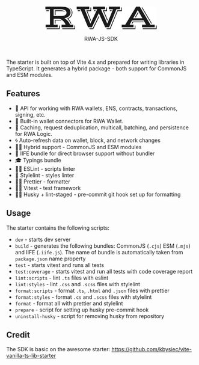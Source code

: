<p align="center">
  <picture>
    <source media="(prefers-color-scheme: dark)" srcset="./assets/logo-dark.svg">
    <img alt="RWA logo" src="./assets/logo-light.svg" width="auto" height="60">
  </picture>
</p>

<p align="center">
  RWA-JS-SDK
<p>

<br>


The starter is built on top of Vite 4.x and prepared for writing libraries in TypeScript. It generates a hybrid package - both support for CommonJS and ESM modules.

## Features

- 🚀 API for working with RWA wallets, ENS, contracts, transactions, signing, etc.
- 💼 Built-in wallet connectors for RWA Wallet.
- 👟 Caching, request deduplication, multicall, batching, and persistence for RWA Logic.
- 🌀 Auto-refresh data on wallet, block, and network changes
- 👫🏽 Hybrid support - CommonJS and ESM modules
- 🥷 IIFE bundle for direct browser support without bundler
- 🎓 Typings bundle
- 🧙‍♂️ ESLint - scripts linter
- 💄 Stylelint - styles linter
- 💃🏻 Prettier - formatter
- 👨‍✈️ Vitest - test framework
- 🕵️‍♂️ Husky + lint-staged - pre-commit git hook set up for formatting

## Usage

The starter contains the following scripts:

- `dev` - starts dev server
- `build` - generates the following bundles: CommonJS (`.cjs`) ESM (`.mjs`) and IIFE (`.iife.js`). The name of bundle is automatically taken from `package.json` name property
- `test` - starts vitest and runs all tests
- `test:coverage` - starts vitest and run all tests with code coverage report
- `lint:scripts` - lint `.ts` files with eslint
- `lint:styles` - lint `.css` and `.scss` files with stylelint
- `format:scripts` - format `.ts`, `.html` and `.json` files with prettier
- `format:styles` - format `.cs` and `.scss` files with stylelint
- `format` - format all with prettier and stylelint
- `prepare` - script for setting up husky pre-commit hook
- `uninstall-husky` - script for removing husky from repository

## Credit

The SDK is basic on the awesome starter: <https://github.com/kbysiec/vite-vanilla-ts-lib-starter>
